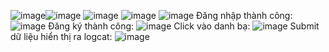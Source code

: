 ![image](https://github.com/autarchical200/Bai1-Bai2/assets/102639986/33ce14ad-2eb9-4a02-968b-3ca405c4c806)![image](https://github.com/autarchical200/Bai1-Bai2/assets/102639986/aa771fbf-b43c-4f5b-9da9-c94ae78da1a5)
![image](https://github.com/autarchical200/Bai1-Bai2/assets/102639986/ec68d480-ff19-4c09-a853-f2325f0eb957)
![image](https://github.com/autarchical200/Bai1-Bai2/assets/102639986/059eb024-a894-44e5-b7b2-57b55fc7e489)
![image](https://github.com/autarchical200/Bai1-Bai2/assets/102639986/215b9cc1-70b7-4270-8057-3aac8e2844d0)
Đăng nhập thành công:
![image](https://github.com/autarchical200/Bai1-Bai2/assets/102639986/2f1c22a9-51eb-40de-be1a-b4a26adb4e82)
Đăng ký thành công:
![image](https://github.com/autarchical200/Bai1-Bai2/assets/102639986/34cfb7c8-bc95-4a5b-a466-a785e458ff73)
Click vào danh bạ:
![image](https://github.com/autarchical200/Bai1-Bai2/assets/102639986/a1050d64-4ea2-4dbc-9b8f-bd11a61829f8)
Submit dữ liệu hiển thị ra logcat:
![image](https://github.com/autarchical200/Bai1-Bai2/assets/102639986/ac41ba81-1ede-4408-9c13-c0aee16cdc6b)


